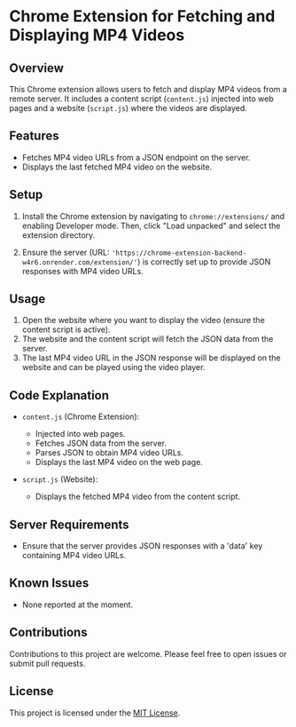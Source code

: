 # Chrome Extension for Fetching and Displaying MP4 Videos

## Overview

This Chrome extension allows users to fetch and display MP4 videos from a remote server. It includes a content script (`content.js`) injected into web pages and a website (`script.js`) where the videos are displayed.

## Features

- Fetches MP4 video URLs from a JSON endpoint on the server.
- Displays the last fetched MP4 video on the website.

## Setup

1. Install the Chrome extension by navigating to `chrome://extensions/` and enabling Developer mode. Then, click "Load unpacked" and select the extension directory.

2. Ensure the server (URL: `'https://chrome-extension-backend-w4r6.onrender.com/extension/'`) is correctly set up to provide JSON responses with MP4 video URLs.

## Usage

1. Open the website where you want to display the video (ensure the content script is active).
2. The website and the content script will fetch the JSON data from the server.
3. The last MP4 video URL in the JSON response will be displayed on the website and can be played using the video player.

## Code Explanation

- `content.js` (Chrome Extension):
  - Injected into web pages.
  - Fetches JSON data from the server.
  - Parses JSON to obtain MP4 video URLs.
  - Displays the last MP4 video on the web page.

- `script.js` (Website):
  - Displays the fetched MP4 video from the content script.

## Server Requirements

- Ensure that the server provides JSON responses with a 'data' key containing MP4 video URLs.

## Known Issues

- None reported at the moment.

## Contributions

Contributions to this project are welcome. Please feel free to open issues or submit pull requests.

## License

This project is licensed under the [MIT License](LICENSE).
